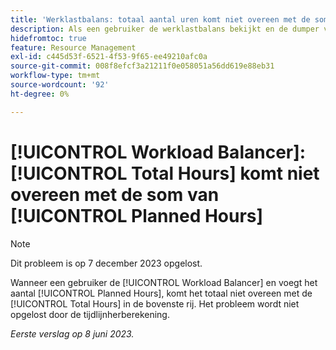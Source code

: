 ```yaml
---
title: 'Werklastbalans: totaal aantal uren komt niet overeen met de som van de geplande uren'
description: Als een gebruiker de werklastbalans bekijkt en de dumper van geplande uren optelt, komt het totaal niet overeen met de totale uren in de bovenste rij. Het probleem wordt niet opgelost door de tijdlijnherberekening.
hidefromtoc: true
feature: Resource Management
exl-id: c445d53f-6521-4f53-9f65-ee49210afc0a
source-git-commit: 008f8efcf3a21211f0e058051a56dd619e88eb31
workflow-type: tm+mt
source-wordcount: '92'
ht-degree: 0%

---
```


# [!UICONTROL Workload Balancer]: [!UICONTROL Total Hours] komt niet overeen met de som van [!UICONTROL Planned Hours]

>[!NOTE]
>
>Dit probleem is op 7 december 2023 opgelost.

Wanneer een gebruiker de [!UICONTROL Workload Balancer] en voegt het aantal [!UICONTROL Planned Hours], komt het totaal niet overeen met de [!UICONTROL Total Hours] in de bovenste rij. Het probleem wordt niet opgelost door de tijdlijnherberekening.

_Eerste verslag op 8 juni 2023._
